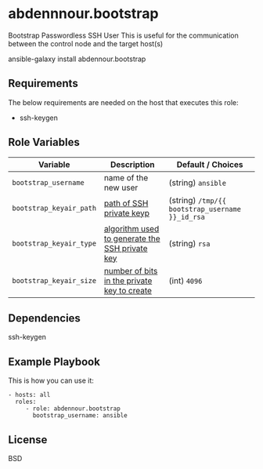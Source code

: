 abdennnour.bootstrap
=========

Bootstrap Passwordless SSH User
This is useful for the communication between the control node and the target host(s)


ansible-galaxy install abdennour.bootstrap

Requirements
------------

The below requirements are needed on the host that executes this role:

- ssh-keygen


Role Variables
--------------


| Variable                | Description                                        | Default / Choices                               |
| ----------------------- | -----------------------------------------------    | ----------------------------------------------- |
| `bootstrap_username`    | name of the new user                               | (string) `ansible`                              |
| `bootstrap_keyair_path` | [path of SSH private keyp][1]                      | (string) `/tmp/{{ bootstrap_username }}_id_rsa` |
| `bootstrap_keyair_type` | [algorithm used to generate the SSH private key][2]| (string) `rsa`                                  |
| `bootstrap_keyair_size` | [number of bits in the private key to create][3]   | (int) `4096`                                    |

Dependencies
------------

ssh-keygen 

Example Playbook
----------------

This is how you can use it:

    - hosts: all
      roles:
         - role: abdennour.bootstrap
           bootstrap_username: ansible
          

License
-------

BSD


[1]: https://docs.ansible.com/ansible/latest/modules/openssh_keypair_module.html#parameter-path
[2]: https://docs.ansible.com/ansible/latest/modules/openssh_keypair_module.html#parameter-type
[3]: https://docs.ansible.com/ansible/latest/modules/openssh_keypair_module.html#parameter-size